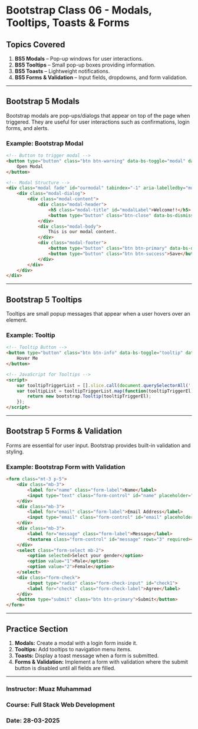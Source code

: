 

# **Bootstrap Class 06 - Modals, Tooltips, Toasts & Forms**  

## **Topics Covered**  
1. **BS5 Modals** – Pop-up windows for user interactions.  
2. **BS5 Tooltips** – Small pop-up boxes providing information.  
3. **BS5 Toasts** – Lightweight notifications.  
4. **BS5 Forms & Validation** – Input fields, dropdowns, and form validation.  

---

## **Bootstrap 5 Modals**  
Bootstrap modals are pop-ups/dialogs that appear on top of the page when triggered. They are useful for user interactions such as confirmations, login forms, and alerts.  

### **Example: Bootstrap Modal**  
```html
<!-- Button to trigger modal -->
<button type="button" class="btn btn-warning" data-bs-toggle="modal" data-bs-target="#ourmodal">
    Open Modal
</button>

<!-- Modal Structure -->
<div class="modal fade" id="ourmodal" tabindex="-1" aria-labelledby="modalLabel" aria-hidden="true">
    <div class="modal-dialog">
        <div class="modal-content">
            <div class="modal-header">
                <h5 class="modal-title" id="modalLabel">Welcome!!</h5>
                <button type="button" class="btn-close" data-bs-dismiss="modal" aria-label="Close"></button>
            </div>
            <div class="modal-body">
                This is our modal content.
            </div>
            <div class="modal-footer">
                <button type="button" class="btn btn-primary" data-bs-dismiss="modal">Close</button>
                <button type="button" class="btn btn-success">Save</button>
            </div>
        </div>
    </div>
</div>
```  

---

## **Bootstrap 5 Tooltips**  
Tooltips are small popup messages that appear when a user hovers over an element.  

### **Example: Tooltip**  
```html
<!-- Tooltip Button -->
<button type="button" class="btn btn-info" data-bs-toggle="tooltip" data-bs-placement="bottom" title="Tooltip on bottom">
    Hover Me
</button>

<!-- JavaScript for Tooltips -->
<script>
    var tooltipTriggerList = [].slice.call(document.querySelectorAll('[data-bs-toggle="tooltip"]'));
    var tooltipList = tooltipTriggerList.map(function(tooltipTriggerEl) {
        return new bootstrap.Tooltip(tooltipTriggerEl);
    });
</script>
```  

---

## **Bootstrap 5 Forms & Validation**  
Forms are essential for user input. Bootstrap provides built-in validation and styling.  

### **Example: Bootstrap Form with Validation**  
```html
<form class="mt-3 p-5">
    <div class="mb-3">
        <label for="name" class="form-label">Name</label>
        <input type="text" class="form-control" id="name" placeholder="Enter your name" required>
    </div>
    <div class="mb-3">
        <label for="email" class="form-label">Email Address</label>
        <input type="email" class="form-control" id="email" placeholder="Enter your email" required>
    </div>
    <div class="mb-3">
        <label for="message" class="form-label">Message</label>
        <textarea class="form-control" id="message" rows="3" required></textarea>
    </div>
    <select class="form-select mb-2">
        <option selected>Select your gender</option>
        <option value="1">Male</option>
        <option value="2">Female</option>
    </select>
    <div class="form-check">
        <input type="radio" class="form-check-input" id="check1">
        <label for="check1" class="form-check-label">Agree</label>
    </div>
    <button type="submit" class="btn btn-primary">Submit</button>
</form>
```  

---

## **Practice Section**  

1. **Modals:** Create a modal with a login form inside it.  
2. **Tooltips:** Add tooltips to navigation menu items.  
3. **Toasts:** Display a toast message when a form is submitted.  
4. **Forms & Validation:** Implement a form with validation where the submit button is disabled until all fields are filled.  

---

### **Instructor:** Muaz Muhammad  
### **Course:** Full Stack Web Development  
### **Date:** 28-03-2025  
